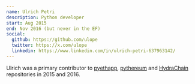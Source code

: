 ```yaml
---
name: Ulrich Petri
description: Python developer
start: Aug 2015
end: Nov 2016 (but never in the EF)
social:
  github: https://github.com/ulope
  twitter: https://x.com/ulope
  linkedin: https://www.linkedin.com/in/ulrich-petri-637963142/
---
```


Ulrich was a primary contributor to [pyethapp](https://github.com/ethereum/pyethapp/commits?author=ulope), [pythereum](https://github.com/ethereum/pyethereum/commits?author=ulope) and [HydraChain](https://github.com/HydraChain/hydrachain/commits?author=ulope) repositories in 2015 and 2016.
